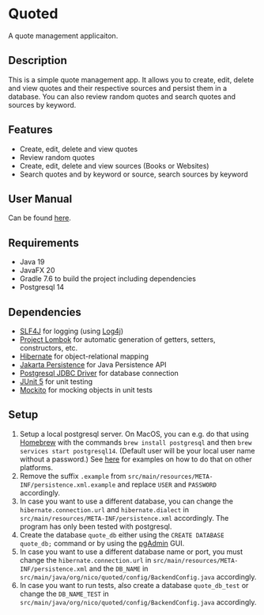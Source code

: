 # Quoted
A quote management applicaiton.
## Description
This is a simple quote management app. It allows you to create, edit, delete and view quotes and their respective sources and persist them in a database. You can also review random quotes and search quotes and sources by keyword.

## Features
- Create, edit, delete and view quotes
- Review random quotes
- Create, edit, delete and view sources (Books or Websites)
- Search quotes and by keyword or source, search sources by keyword

## User Manual
Can be found [here](UserManual.md).

## Requirements
- Java 19
- JavaFX 20
- Gradle 7.6 to build the project including dependencies
- Postgresql 14

## Dependencies
- [SLF4J](http://www.slf4j.org) for logging (using [Log4j](https://logging.apache.org/log4j/))
- [Project Lombok](https://projectlombok.org) for automatic generation of getters, setters, constructors, etc.
- [Hibernate](https://hibernate.org) for object-relational mapping
- [Jakarta Persistence](https://jakarta.ee/specifications/persistence) for Java Persistence API
- [Postgresql JDBC Driver](https://jdbc.postgresql.org) for database connection
- [JUnit 5](https://junit.org/junit5) for unit testing
- [Mockito](https://site.mockito.org) for mocking objects in unit tests

## Setup
1. Setup a local postgresql server. On MacOS, you can e.g. do that using [Homebrew](https://brew.sh) with the commands `brew install postgresql` and then `brew services start postgresql14`. (Default user will be your local user name without a password.) See [here](https://www.postgresql.org/download/) for examples on how to do that on other platforms.
2. Remove the suffix `.example` from `src/main/resources/META-INF/persistence.xml.example` and replace `USER` and `PASSWORD` accordingly.
3. In case you want to use a different database, you can change the `hibernate.connection.url` and `hibernate.dialect` in `src/main/resources/META-INF/persistence.xml` accordingly. The program has only been tested with postgresql.
4. Create the database `quote_db` either using the `CREATE DATABASE quote_db;` command or by using the [pgAdmin](https://www.pgadmin.org) GUI.
5. In case you want to use a different database name or port, you must change the `hibernate.connection.url` in `src/main/resources/META-INF/persistence.xml` and the `DB_NAME` in `src/main/java/org/nico/quoted/config/BackendConfig.java` accordingly.
6. In case you want to run tests, also create a database `quote_db_test` or change the `DB_NAME_TEST` in `src/main/java/org/nico/quoted/config/BackendConfig.java` accordingly.